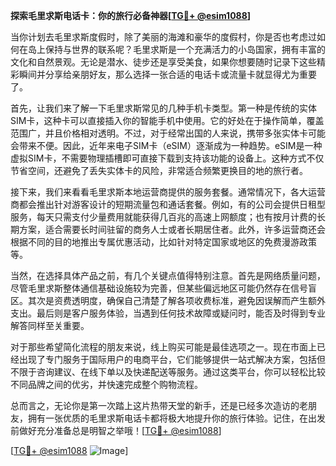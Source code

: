 **探索毛里求斯电话卡：你的旅行必备神器[[TG💪+ @esim1088](https://t.me/s/esim1088)]**

当你计划去毛里求斯度假时，除了美丽的海滩和豪华的度假村，你是否也考虑过如何在岛上保持与世界的联系呢？毛里求斯是一个充满活力的小岛国家，拥有丰富的文化和自然景观。无论是潜水、徒步还是享受美食，如果你想要随时记录下这些精彩瞬间并分享给亲朋好友，那么选择一张合适的电话卡或流量卡就显得尤为重要了。

首先，让我们来了解一下毛里求斯常见的几种手机卡类型。第一种是传统的实体SIM卡，这种卡可以直接插入你的智能手机中使用。它的好处在于操作简单，覆盖范围广，并且价格相对透明。不过，对于经常出国的人来说，携带多张实体卡可能会带来不便。因此，近年来电子SIM卡（eSIM）逐渐成为一种趋势。eSIM是一种虚拟SIM卡，不需要物理插槽即可直接下载到支持该功能的设备上。这种方式不仅节省空间，还避免了丢失实体卡的风险，非常适合频繁更换目的地的旅行者。

接下来，我们来看看毛里求斯本地运营商提供的服务套餐。通常情况下，各大运营商都会推出针对游客设计的短期流量包和通话套餐。例如，有的公司会提供日租型服务，每天只需支付少量费用就能获得几百兆的高速上网额度；也有按月计费的长期方案，适合需要长时间驻留的商务人士或者长期居住者。此外，许多运营商还会根据不同的目的地推出专属优惠活动，比如针对特定国家或地区的免费漫游政策等。

当然，在选择具体产品之前，有几个关键点值得特别注意。首先是网络质量问题，尽管毛里求斯整体通信基础设施较为完善，但某些偏远地区可能仍然存在信号盲区。其次是资费透明度，确保自己清楚了解各项收费标准，避免因误解而产生额外支出。最后则是客户服务体验，当遇到任何技术故障或疑问时，能否及时得到专业解答同样至关重要。

对于那些希望简化流程的朋友来说，线上购买可能是最佳选项之一。现在市面上已经出现了专门服务于国际用户的电商平台，它们能够提供一站式解决方案，包括但不限于咨询建议、在线下单以及快递配送等服务。通过这类平台，你可以轻松比较不同品牌之间的优劣，并快速完成整个购物流程。

总而言之，无论你是第一次踏上这片热带天堂的新手，还是已经多次造访的老朋友，拥有一张优质的毛里求斯电话卡都将极大地提升你的旅行体验。记住，在出发前做好充分准备总是明智之举哦！[[TG💪+ @esim1088](https://t.me/s/esim1088)]

[[TG💪+ @esim1088](https://t.me/s/esim1088) ![Image](https://i.postimg.cc/4NQfJmqS/Snipaste-2025-05-13-00-14-12.png)]